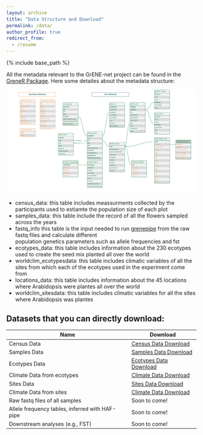 ```yaml
---
layout: archive
title: "Data Structure and Download"
permalink: /data/
author_profile: true
redirect_from:
  - /resume
---
```


{% include base_path %}

All the metadata relevant to the GrENE-net project can be found in the [GreneR Package](https://github.com/moiexpositoalonsolab/grene). Here some detailes about the metadata structure: 

![Drag Racing](../images/metadata_erd.png)

- census_data: this table includes meassurments collected by the participants used to estiamte the population size of each plot<br> 
- samples_data: this table include the record of all the flowers sampled across the years  <br> 
- fastq_info this table is the input needed to run [grenepipe](https://github.com/moiexpositoalonsolab/grenepipe) from the raw fastq files and calculate different <br> population genetics parameters such as allele frequencies and fst <br> 
- ecotypes_data: this table includes information about the 230 ecotypes used to create the seed mix planted all over the world <br> 
- worldclim_ecotypesdata: this table includes climatic variables of all the sites from which each of the ecotypes used in the experiment come from <br> 
- locations_data: this table includes information about the 45 locations where Arabidopsis were plantes all over the world <br> 
- worldclim_sitesdata: this table includes climatic variables for all  the sites where Arabidopsis was plantes <br> 

## Datasets that you can directly download: 

| Name            |  Download                                                             |
| --------         | ------------------------------------------------------------ |
| Census Data  |  <a id="raw-url" href="https://raw.githubusercontent.com/moiexpositoalonsolab/grene/master/data/census.tsv">Census Data Download</a>|
| Samples Data  | <a id="raw-url" href="https://raw.githubusercontent.com/moiexpositoalonsolab/grene/master/data/records.tsv">Samples Data Download</a>|
| Ecotypes Data    |  <a id="raw-url" href='https://raw.githubusercontent.com/moiexpositoalonsolab/grene/master/data/ecotypes.tsv'>Ecotypes Data Download</a> |    
| Climate Data from ecotypes    |    <a id="raw-url" href='https://raw.githubusercontent.com/moiexpositoalonsolab/grene/master/data/ecotypes.clim.tsv'>Climate Data Download</a>      |
| Sites Data    |    <a id="raw-url" href='https://github.com/moiexpositoalonsolab/grene/blob/master/data/sitesinfo.rda'>Sites Data Download</a>      |
| Climate Data from sites   |     <a id="raw-url" href='https://raw.githubusercontent.com/moiexpositoalonsolab/grene/master/data/sites.clim.tsv'>Climate Data Download</a>     |
| Raw fastq files of all samples   |   Soon to come!       |
| Allele frequency tables, inferred with HAF-pipe   |    Soon to come!      |
| Downstream analyses (e.g., FST)   |     Soon to come!     |


